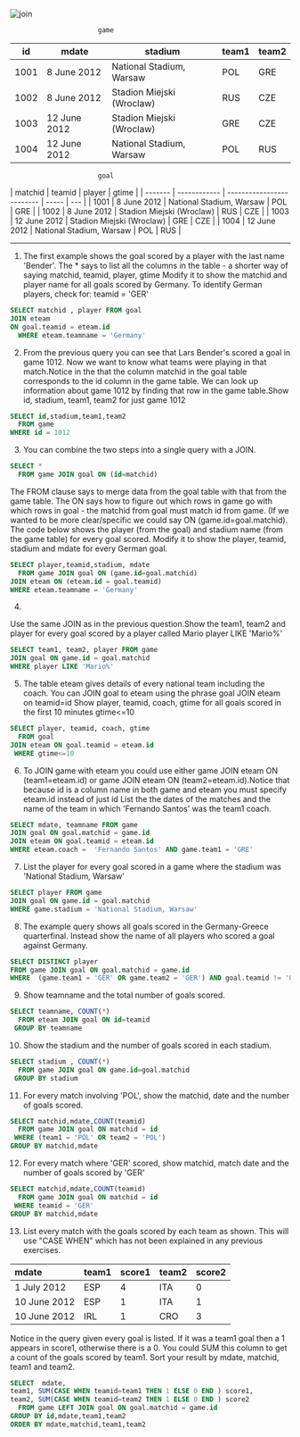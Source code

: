 ![join](FootballERD.png)

                          game
| id   | mdate        | stadium                   | team1 | team2 |
| ---- | ------------ | ------------------------- | ----- | ----- |
| 1001 | 8 June 2012  | National Stadium, Warsaw  | POL   | GRE   |
| 1002 | 8 June 2012  | Stadion Miejski (Wroclaw) | RUS   | CZE   |
| 1003 | 12 June 2012 | Stadion Miejski (Wroclaw) | GRE   | CZE   |
| 1004 | 12 June 2012 | National Stadium, Warsaw  | POL   | RUS   |


                          goal
| matchid | teamid       | player                    | gtime |
| ------- | ------------ | ------------------------- | ----- | --- |
| 1001    | 8 June 2012  | National Stadium, Warsaw  | POL   | GRE |
| 1002    | 8 June 2012  | Stadion Miejski (Wroclaw) | RUS   | CZE |
| 1003    | 12 June 2012 | Stadion Miejski (Wroclaw) | GRE   | CZE |
| 1004    | 12 June 2012 | National Stadium, Warsaw  | POL   | RUS |
    
___


1. The first example shows the goal scored by a player with the last name 'Bender'. The * says to list all the columns in the table - a shorter way of saying matchid, teamid, player, gtime Modify it to show the matchid and player name for all goals scored by Germany. To identify German players, check for: teamid = 'GER'

```sql
SELECT matchid , player FROM goal
JOIN eteam
ON goal.teamid = eteam.id 
  WHERE eteam.teamname = 'Germany'

```

2. From the previous query you can see that Lars Bender's scored a goal in game 1012. Now we want to know what teams were playing in that match.Notice in the that the column matchid in the goal table corresponds to the id column in the game table. We can look up information about game 1012 by finding that row in the game table.Show id, stadium, team1, team2 for just game 1012

```sql
SELECT id,stadium,team1,team2
  FROM game
WHERE id = 1012

```

3. You can combine the two steps into a single query with a JOIN.

```sql
SELECT *
  FROM game JOIN goal ON (id=matchid)

```

The FROM clause says to merge data from the goal table with that from the game table. The ON says how to figure out which rows in game go with which rows in goal - the matchid from goal must match id from game. (If we wanted to be more clear/specific we could say
ON (game.id=goal.matchid). The code below shows the player (from the goal) and stadium name (from the game table) for every goal scored.
Modify it to show the player, teamid, stadium and mdate for every German goal.

```sql
SELECT player,teamid,stadium, mdate
  FROM game JOIN goal ON (game.id=goal.matchid)
JOIN eteam ON (eteam.id = goal.teamid)
WHERE eteam.teamname = 'Germany'
```

4.
Use the same JOIN as in the previous question.Show the team1, team2 and player for every goal scored by a player called Mario player LIKE 'Mario%'

```sql
SELECT team1, team2, player FROM game
JOIN goal ON game.id = goal.matchid
WHERE player LIKE 'Mario%'

```

5. The table eteam gives details of every national team including the coach. You can JOIN goal to eteam using the phrase goal JOIN eteam on teamid=id Show player, teamid, coach, gtime for all goals scored in the first 10 minutes gtime<=10

```sql
SELECT player, teamid, coach, gtime
  FROM goal 
JOIN eteam ON goal.teamid = eteam.id
 WHERE gtime<=10

```

6. To JOIN game with eteam you could use either
game JOIN eteam ON (team1=eteam.id) or game JOIN eteam ON (team2=eteam.id).Notice that because id is a column name in both game and eteam you must specify eteam.id instead of just id List the the dates of the matches and the name of the team in which 'Fernando Santos' was the team1 coach.

```sql
SELECT mdate, teamname FROM game
JOIN goal ON goal.matchid = game.id
JOIN eteam ON goal.teamid = eteam.id
WHERE eteam.coach =  'Fernando Santos' AND game.team1 = 'GRE' 

```

7. List the player for every goal scored in a game where the stadium was 'National Stadium, Warsaw'

```sql
SELECT player FROM game
JOIN goal ON game.id = goal.matchid
WHERE game.stadium = 'National Stadium, Warsaw'

```

8. The example query shows all goals scored in the Germany-Greece quarterfinal. Instead show the name of all players who scored a goal against Germany.

```sql
SELECT DISTINCT player
FROM game JOIN goal ON goal.matchid = game.id 
WHERE  (game.team1 = 'GER' OR game.team2 = 'GER') AND goal.teamid != 'GER'

```

9. Show teamname and the total number of goals scored.

```sql
SELECT teamname, COUNT(*)
  FROM eteam JOIN goal ON id=teamid
 GROUP BY teamname

```

10. Show the stadium and the number of goals scored in each stadium.

```sql
SELECT stadium , COUNT(*)
  FROM game JOIN goal ON game.id=goal.matchid
 GROUP BY stadium

```

11. For every match involving 'POL', show the matchid, date and the number of goals scored.

```sql
SELECT matchid,mdate,COUNT(teamid)
  FROM game JOIN goal ON matchid = id 
 WHERE (team1 = 'POL' OR team2 = 'POL')
GROUP BY matchid,mdate

```

12. For every match where 'GER' scored, show matchid, match date and the number of goals scored by 'GER'

```sql
SELECT matchid,mdate,COUNT(teamid)
  FROM game JOIN goal ON matchid = id 
 WHERE teamid = 'GER'
GROUP BY matchid,mdate

```

13. List every match with the goals scored by each team as shown. This will use "CASE WHEN" which has not been explained in any previous exercises.

| mdate        | team1 | score1 | team2 | score2 |
| :----------- | :---- | :----- | :---- | :----- |
| 1 July 2012  | ESP   | 4      | ITA   | 0      |
| 10 June 2012 | ESP   | 1      | ITA   | 1      |
| 10 June 2012 | IRL   | 1      | CRO   | 3      |

Notice in the query given every goal is listed. If it was a team1 goal then a 1 appears in score1, otherwise there is a 0. You could SUM this column to get a count of the goals scored by team1. Sort your result by mdate, matchid, team1 and team2.

```sql
SELECT  mdate,
team1, SUM(CASE WHEN teamid=team1 THEN 1 ELSE 0 END ) score1,
team2, SUM(CASE WHEN teamid=team2 THEN 1 ELSE 0 END ) score2
  FROM game LEFT JOIN goal ON goal.matchid = game.id
GROUP BY id,mdate,team1,team2
ORDER BY mdate,matchid,team1,team2

```